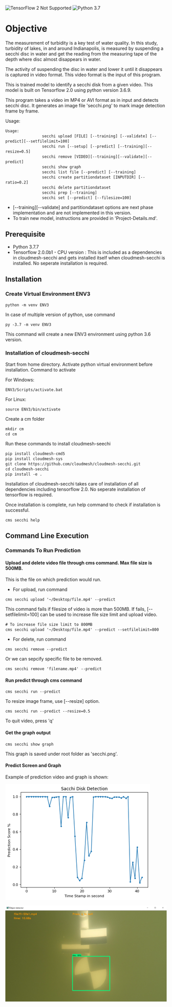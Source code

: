 ![TensorFlow 2 Not Supported](https://img.shields.io/badge/TensorFlow%20Requirement-2.0-brightgreen)
![Python 3.7](https://img.shields.io/badge/Python-3.7-brightgreen.svg)

# Objective

The measurement of turbidity is a key test of water quality. In this study, 
turbidity of lakes, in and around Indianapolis, is measured by suspending a 
secchi disc in water and get the reading from the measuring tape of the depth
where disc almost disappears in water. 

The activity of suspending the disc in water and lower it until it disappears is
captured in video format. This video format is the input of this program.

This is trained model to identify a secchi disk from a given video. This model 
is built on Tensorflow 2.0 using python version 3.6.9.

This program takes a video im MP4 or AVI format as in input and detects secchi disc.
It generates an image file 'secchi.png' to mark image detection frame by frame. 

Usage:

```
Usage:
                secchi upload [FILE] [--training] [--validate] [--predict][--setfilelimit=100]
                secchi run [--setup] [--predict] [--training][--resize=0.5]
                secchi remove [VIDEO][--training][--validate][--predict]
                secchi show graph 
                secchi list file [--predict] [--training]
                secchi create partitiondataset [INPUTDIR] [--ratio=0.2]
                secchi delete partitiondataset
                secchi prep [--training]
                secchi set [--predict] [--filesize=100]

```

* [--training][--validate] and partitiondataset options are next phase implementation
  and are not implemented in this version.
* To train new model, instructions are provided in 'Project-Details.md'.

## Prerequisite

* Python 3.7.7
* Tensorflow 2.0.0b1 - CPU version : This is included as a dependencies in 
  cloudmesh-secchi and gets installed itself when cloudmesh-secchi is installed. 
  No seperate installation is required. 

## Installation

### Create Virtual Environment ENV3

```
python -m venv ENV3
```

In case of multiple version of python, use command 

```
py -3.7 -m venv ENV3
```

This command will create a new ENV3 environment using python 3.6 version.


### Installation of cloudmesh-secchi

Start from home directory. Activate python virtual environment before installation. 
Command to activate

For Windows:

```
ENV3/Scripts/activate.bat
```

For Linux:

```
source ENV3/bin/activate
```

Create a cm folder 

```
mkdir cm
cd cm
```

Run these commands to install cloudmesh-seechi

```
pip install cloudmesh-cmd5
pip install cloudmesh-sys
git clone https://github.com/cloudmesh/cloudmesh-secchi.git
cd cloudmesh-secchi
pip install -e .

```

Installation of cloudmesh-secchi takes care of installation of all dependencies including
tensorflow 2.0. No seperate installation of tensorflow is required.

Once installation is complete, run help command to check if installation is successful.

```
cms secchi help
```

## Command Line Execution

### Commands To Run Prediction

#### Upload and delete video file through cms command. Max file size is 500MB.

This is the file on which prediction would run.

* For upload, run command

```
cms secchi upload '~/Desktop/file.mp4' --predict
```

This command fails if filesize of video is more than 500MB. 
If fails, [--setfilelimit=100] can be used to increase file size limit and upload
video.

```
# To increase file size limit to 800MB
cms secchi upload '~/Desktop/file.mp4' --predict --setfilelimit=800

``` 

* For delete, run command 

```
cms secchi remove --predict
```

  Or we can sepcify specific file to be removed.

```
cms secchi remove 'filename.mp4' --predict
```  

#### Run predict through cms command

```
cms secchi run --predict
```

To resize image frame, use [--resize] option.

```
cms secchi run --predict --resize=0.5
```

To quit video, press 'q'

#### Get the graph output

```
cms secchi show graph
```

This graph is saved under root folder as 'secchi.png'.


#### Predict Screen and Graph

Example of prediction video and graph is shown:

![Output Graph](image/secchigraph.png) 

![Predictor Output Image](image/Predictor_Image.png)